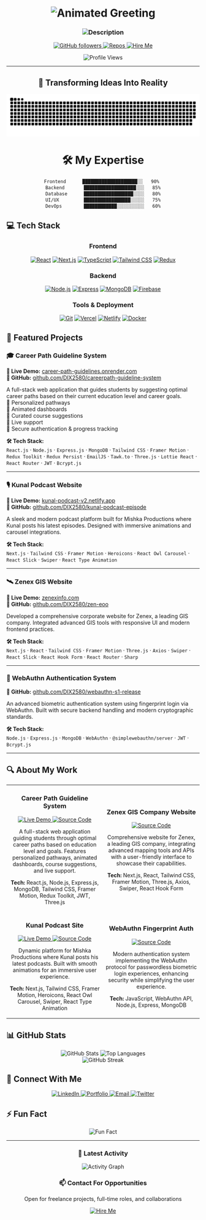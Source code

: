 <h1 align="center">
  <img src="https://readme-typing-svg.demolab.com?font=Fira+Code&weight=700&size=28&duration=3000&pause=1000&color=00D1E8&center=true&vCenter=true&random=false&width=600&lines=Hi+%F0%9F%91%8B%2C+I'm+Dibyanjaya+Panda;Welcome+to+my+GitHub+Profile!" alt="Animated Greeting" />
</h1>

<h3 align="center">
  <img src="https://readme-typing-svg.demolab.com?font=Fira+Code&weight=500&pause=1000&color=F7A643&center=true&vCenter=true&multiline=true&width=600&height=60&lines=%F0%9F%9A%80+Full-stack+Developer+%7C+%F0%9F%8E%93+MCA+%40+KIIT;%F0%9F%92%BB+Career-Tech+Enthusiast+%7C+%F0%9F%94%A7+Problem+Solver" alt="Description" />
</h3>

<p align="center">
  <a href="https://github.com/DIX2580?tab=followers">
    <img src="https://img.shields.io/github/followers/DIX2580?style=for-the-badge&logo=github&labelColor=0D1117&color=00D1E8" alt="GitHub followers" />
  </a>
  <a href="https://github.com/DIX2580?tab=repositories">
    <img src="https://img.shields.io/badge/Check_My_Repos-282A36?style=for-the-badge&logo=github&labelColor=0D1117&color=F7A643" alt="Repos" />
  </a>
  <a href="mailto:dibyanjayapanda2580@gmail.com">
    <img src="https://img.shields.io/badge/Hire_Me-D14836?style=for-the-badge&logo=gmail&logoColor=white&labelColor=0D1117&color=00D1E8" alt="Hire Me" />
  </a>
</p>

<div align="center">
  <img src="https://komarev.com/ghpvc/?username=DIX2580&style=for-the-badge&color=00D1E8" alt="Profile Views" />
</div>

---

<div align="center">
  <h2>🚀 Transforming Ideas Into Reality</h2>
  <!-- Fixed Snake Animation - Using a direct link to the GitHub Actions generated file -->
  <picture>
    <source media="(prefers-color-scheme: dark)" srcset="https://raw.githubusercontent.com/DIX2580/DIX2580/output/github-contribution-grid-snake-dark.svg">
    <source media="(prefers-color-scheme: light)" srcset="https://raw.githubusercontent.com/DIX2580/DIX2580/output/github-contribution-grid-snake.svg">
    <img alt="Snake Animation" src="https://raw.githubusercontent.com/DIX2580/DIX2580/output/github-contribution-grid-snake.svg">
  </picture>
</div>

<h1 align="center">🛠️ My Expertise</h1>

<div align="center">

```text
Frontend      ████████████████████░░   90% 
Backend       ███████████████████░░░   85%
Database      ██████████████████░░░░   80%
UI/UX         █████████████████░░░░░   75%
DevOps        ████████████░░░░░░░░░░   60%
```

</div>

## 💻 Tech Stack

<div align="center">
  
### Frontend
  
<p align="center">
  <a href="#"><img src="https://img.shields.io/badge/React-61DAFB?style=for-the-badge&logo=react&logoColor=black" alt="React" /></a>
  <a href="#"><img src="https://img.shields.io/badge/Next.js-000000?style=for-the-badge&logo=next.js&logoColor=white" alt="Next.js" /></a>
  <a href="#"><img src="https://img.shields.io/badge/TypeScript-3178C6?style=for-the-badge&logo=typescript&logoColor=white" alt="TypeScript" /></a>
  <a href="#"><img src="https://img.shields.io/badge/Tailwind_CSS-38B2AC?style=for-the-badge&logo=tailwind-css&logoColor=white" alt="Tailwind CSS" /></a>
  <a href="#"><img src="https://img.shields.io/badge/Redux-764ABC?style=for-the-badge&logo=redux&logoColor=white" alt="Redux" /></a>
</p>

### Backend

<p align="center">
  <a href="#"><img src="https://img.shields.io/badge/Node.js-339933?style=for-the-badge&logo=node.js&logoColor=white" alt="Node.js" /></a>
  <a href="#"><img src="https://img.shields.io/badge/Express-000000?style=for-the-badge&logo=express&logoColor=white" alt="Express" /></a>
  <a href="#"><img src="https://img.shields.io/badge/MongoDB-47A248?style=for-the-badge&logo=mongodb&logoColor=white" alt="MongoDB" /></a>
  <a href="#"><img src="https://img.shields.io/badge/Firebase-FFCA28?style=for-the-badge&logo=firebase&logoColor=black" alt="Firebase" /></a>
</p>

### Tools & Deployment

<p align="center">
  <a href="#"><img src="https://img.shields.io/badge/Git-F05032?style=for-the-badge&logo=git&logoColor=white" alt="Git" /></a>
  <a href="#"><img src="https://img.shields.io/badge/Vercel-000000?style=for-the-badge&logo=vercel&logoColor=white" alt="Vercel" /></a>
  <a href="#"><img src="https://img.shields.io/badge/Netlify-00C7B7?style=for-the-badge&logo=netlify&logoColor=white" alt="Netlify" /></a>
  <a href="#"><img src="https://img.shields.io/badge/Docker-2496ED?style=for-the-badge&logo=docker&logoColor=white" alt="Docker" /></a>
</p>

</div>

## 🌟 Featured Projects

### 🎓 Career Path Guideline System  
**🔗 Live Demo:** [career-path-guidelines.onrender.com](https://career-path-guidelines.onrender.com)  
**📂 GitHub:** [github.com/DIX2580/careerpath-guideline-system](https://github.com/DIX2580/careerpath-guideline-system)  

A full-stack web application that guides students by suggesting optimal career paths based on their current education level and career goals.  
🔹 Personalized pathways  
🔹 Animated dashboards  
🔹 Curated course suggestions  
🔹 Live support  
🔹 Secure authentication & progress tracking  

**🛠 Tech Stack:**  
`React.js` · `Node.js` · `Express.js` · `MongoDB` · `Tailwind CSS` · `Framer Motion` · `Redux Toolkit` · `Redux Persist` · `EmailJS` · `Tawk.to` · `Three.js` · `Lottie React` · `React Router` · `JWT` · `Bcrypt.js`

---

### 🎙️ Kunal Podcast Website  
**🔗 Live Demo:** [kunal-podcast-v2.netlify.app](https://kunal-podcast-v2.netlify.app)  
**📂 GitHub:** [github.com/DIX2580/kunal-podcast-episode](https://github.com/DIX2580/kunal-podcast-episode)  

A sleek and modern podcast platform built for Mishka Productions where Kunal posts his latest episodes. Designed with immersive animations and carousel integrations.

**🛠 Tech Stack:**  
`Next.js` · `Tailwind CSS` · `Framer Motion` · `Heroicons` · `React Owl Carousel` · `React Slick` · `Swiper` · `React Type Animation`

---

### 🛰️ Zenex GIS Website  
**🔗 Live Demo:** [zenexinfo.com](http://zenexinfo.com)  
**📂 GitHub:** [github.com/DIX2580/zen-eoo](https://github.com/DIX2580/zen-eoo)  

Developed a comprehensive corporate website for Zenex, a leading GIS company. Integrated advanced GIS tools with responsive UI and modern frontend practices.

**🛠 Tech Stack:**  
`Next.js` · `React` · `Tailwind CSS` · `Framer Motion` · `Three.js` · `Axios` · `Swiper` · `React Slick` · `React Hook Form` · `React Router` · `Sharp`

---

### 🔐 WebAuthn Authentication System  
**📂 GitHub:** [github.com/DIX2580/webauthn-s1-release](https://github.com/DIX2580/webauthn-s1-release)  

An advanced biometric authentication system using fingerprint login via WebAuthn. Built with secure backend handling and modern cryptographic standards.

**🛠 Tech Stack:**  
`Node.js` · `Express.js` · `MongoDB` · `WebAuthn` · `@simplewebauthn/server` · `JWT` · `Bcrypt.js`

---

## 🔍 About My Work

<table>
  <tr>
    <td width="50%">
      <h3 align="center">Career Path Guideline System</h3>
      <p align="center">
        <a href="https://careerpath-goals.netlify.app" target="_blank">
          <img src="https://img.shields.io/badge/Live_Demo-00C7B7?style=for-the-badge&logo=netlify&logoColor=white" alt="Live Demo" />
        </a>
        <a href="https://github.com/DIX2580/career-path-guide" target="_blank">
          <img src="https://img.shields.io/badge/Source_Code-181717?style=for-the-badge&logo=github&logoColor=white" alt="Source Code" />
        </a>
      </p>
      <p align="center">A full-stack web application guiding students through optimal career paths based on education level and goals. Features personalized pathways, animated dashboards, course suggestions, and live support.</p>
      <p align="center"><b>Tech:</b> React.js, Node.js, Express.js, MongoDB, Tailwind CSS, Framer Motion, Redux Toolkit, JWT, Three.js</p>
    </td>
    <td width="50%">
      <h3 align="center">Zenex GIS Company Website</h3>
      <p align="center">
        <a href="https://github.com/DIX2580/zenex-gis" target="_blank">
          <img src="https://img.shields.io/badge/Source_Code-181717?style=for-the-badge&logo=github&logoColor=white" alt="Source Code" />
        </a>
      </p>
      <p align="center">Comprehensive website for Zenex, a leading GIS company, integrating advanced mapping tools and APIs with a user-friendly interface to showcase their capabilities.</p>
      <p align="center"><b>Tech:</b> Next.js, React, Tailwind CSS, Framer Motion, Three.js, Axios, Swiper, React Hook Form</p>
    </td>
  </tr>
  <tr>
    <td width="50%">
      <h3 align="center">Kunal Podcast Site</h3>
      <p align="center">
        <a href="https://kunal-podcast-v2.netlify.app" target="_blank">
          <img src="https://img.shields.io/badge/Live_Demo-00C7B7?style=for-the-badge&logo=netlify&logoColor=white" alt="Live Demo" />
        </a>
        <a href="https://github.com/DIX2580/kunal-podcast" target="_blank">
          <img src="https://img.shields.io/badge/Source_Code-181717?style=for-the-badge&logo=github&logoColor=white" alt="Source Code" />
        </a>
      </p>
      <p align="center">Dynamic platform for Mishka Productions where Kunal posts his latest podcasts. Built with smooth animations for an immersive user experience.</p>
      <p align="center"><b>Tech:</b> Next.js, Tailwind CSS, Framer Motion, Heroicons, React Owl Carousel, Swiper, React Type Animation</p>
    </td>
    <td width="50%">
      <h3 align="center">WebAuthn Fingerprint Auth</h3>
      <p align="center">
        <a href="https://github.com/DIX2580/webauthn-s1-release" target="_blank">
          <img src="https://img.shields.io/badge/Source_Code-181717?style=for-the-badge&logo=github&logoColor=white" alt="Source Code" />
        </a>
      </p>
      <p align="center">Modern authentication system implementing the WebAuthn protocol for passwordless biometric login experiences, enhancing security while simplifying the user experience.</p>
      <p align="center"><b>Tech:</b> JavaScript, WebAuthn API, Node.js, Express, MongoDB</p>
    </td>
  </tr>
</table>

## 📊 GitHub Stats

<div align="center">
  <img src="https://github-readme-stats.vercel.app/api?username=DIX2580&show_icons=true&theme=tokyonight&hide_border=true&bg_color=0D1117&title_color=00D1E8&icon_color=F7A643&text_color=FFFFFF" alt="GitHub Stats" height="170" />
  <img src="https://github-readme-stats.vercel.app/api/top-langs/?username=DIX2580&layout=compact&theme=tokyonight&hide_border=true&bg_color=0D1117&title_color=00D1E8&text_color=FFFFFF" alt="Top Languages" height="170" />
</div>

<div align="center">
  <img src="https://github-readme-streak-stats.herokuapp.com/?user=DIX2580&theme=tokyonight&hide_border=true&background=0D1117&ring=00D1E8&fire=F7A643&currStreakLabel=00D1E8" alt="GitHub Streak" />
</div>

## 🔗 Connect With Me

<div align="center">
  <a href="https://linkedin.com/in/dibyanjaya" target="_blank">
    <img src="https://img.shields.io/badge/LinkedIn-0077B5?style=for-the-badge&logo=linkedin&logoColor=white" alt="LinkedIn" />
  </a>
  <a href="https://dibyanjaya-portfolio.onrender.com" target="_blank">
    <img src="https://img.shields.io/badge/Portfolio-4E8EE9?style=for-the-badge&logo=google-chrome&logoColor=white" alt="Portfolio" />
  </a>
  <a href="mailto:dibyanjayapanda2580@gmail.com" target="_blank">
    <img src="https://img.shields.io/badge/Email-D14836?style=for-the-badge&logo=gmail&logoColor=white" alt="Email" />
  </a>
  <a href="https://twitter.com/dibyanjaya_dev" target="_blank">
    <img src="https://img.shields.io/badge/Twitter-1DA1F2?style=for-the-badge&logo=twitter&logoColor=white" alt="Twitter" />
  </a>
</div>

## ⚡ Fun Fact

<div align="center">
  <img src="https://readme-typing-svg.demolab.com?font=Fira+Code&weight=500&size=18&pause=1000&color=00D1E8&center=true&vCenter=true&multiline=true&width=600&height=60&lines=I+love+solving+real-world+problems+through+code;and+designing+intelligent+career+tech+systems;to+guide+students+on+their+professional+journey+%F0%9F%9A%80" alt="Fun Fact" />
</div>

---

<div align="center">
  <h3>🔄 Latest Activity</h3>
  <img src="https://github-readme-activity-graph.vercel.app/graph?username=DIX2580&theme=tokyo-night&hide_border=true&bg_color=0D1117&line=00D1E8&point=F7A643&color=FFFFFF" alt="Activity Graph" />
</div>

<div align="center">
  <h3>📫 Contact For Opportunities</h3>
  <p>Open for freelance projects, full-time roles, and collaborations</p>
  <a href="mailto:dibyanjayapanda2580@gmail.com">
    <img src="https://img.shields.io/badge/Hire_Me-D14836?style=for-the-badge&logo=gmail&logoColor=white" alt="Hire Me" />
  </a>
</div>
